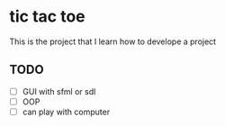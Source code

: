 # tic tac toe

This is the project that I learn how to develope a project

## TODO 

- [ ] GUI with sfml or sdl
- [ ] OOP
- [ ] can play with computer
